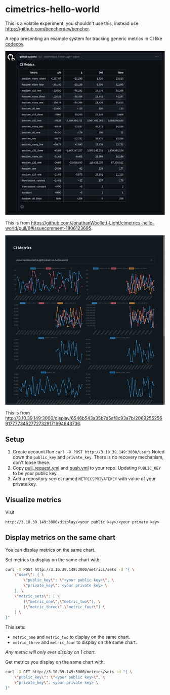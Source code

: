 # cimetrics-hello-world

This is a volatile experiment, you shouldn't use this, instead use https://github.com/bencherdev/bencher.

A repo presenting an example system for tracking generic metrics in CI like [codecov](https://about.codecov.io).

![Example PR comment](./pr_comment_example.webp)

This is from https://github.com/JonathanWoollett-Light/cimetrics-hello-world/pull/6#issuecomment-1806123695.

![Example display](./display_example.webp)

This is from http://3.10.39.149:3000/display/6546b543a35b7d5af8c93a7b/206925525691777734527727329171694843736.

## Setup

1. Create account
   Run `curl -X POST http://3.10.39.149:3000/users`
   Noted down the `public_key` and `private_key`.
   There is no recovery mechanism, don't loose these.
2. Copy [pull_request.yml](./.github/workflows/pull_request.yml) and [push.yml](./.github/workflows/push.yml) to your repo.
   Updating `PUBLIC_KEY` to be your public key.
3. Add a repository secret named `METRICSPRIVATEKEY` with value of your private key.

## Visualize metrics

Visit

```
http://3.10.39.149:3000/display/<your public key>/<your private key>
```

## Display metrics on the same chart

You can display metrics on the same chart.

Set metrics to display on the same chart with:

```bash
curl -X POST http://3.10.39.149:3000/metrics/sets -d "{ \
    \"user\": { \
        \"public_key\": \"<your public key>\", \
        \"private_key\": <your private key> \
    }, \
    \"metric_sets\": [ \
        [\"metric_one\",\"metric_two\"], \
        [\"metric_three\",\"metric_four\"] \
    ] \
}"
```

This sets:

- `metric_one` and `metric_two` to display on the same chart.
- `metric_three` and `metric_four` to display on the same chart.

*Any metric will only ever display on 1 chart.*

Get metrics you display on the same chart with:

```bash
curl -X GET http://3.10.39.149:3000/metrics/sets -d "{ \
    \"public_key\": \"<your public key>\", \
    \"private_key\": <your private key> \
}"
```